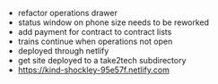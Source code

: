 - refactor operations drawer
- status window on phone size needs to be reworked
- add payment for contract to contract lists
- trains continue when operations not open
- deployed through netlify
- get site deployed to a take2tech subdirectory
- https://kind-shockley-95e57f.netlify.com


